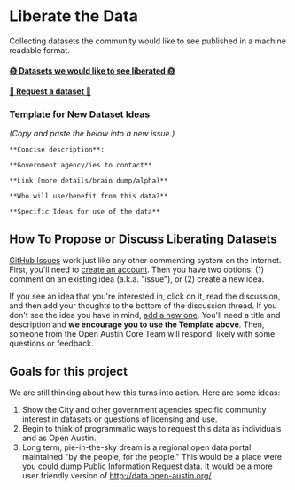 # Liberate the Data
Collecting datasets the community would like to see published in a machine readable format.

#### [:sun_with_face: Datasets we would like to see liberated :sun_with_face:](https://github.com/open-austin/liberate-the-data/issues)
#### [:star2: Request a dataset :star2:](https://github.com/open-austin/liberate-the-data/issues/new)

### Template for New Dataset Ideas

*(Copy and paste the below into a new issue.)*

```
**Concise description**:

**Government agency/ies to contact**

**Link (more details/brain dump/alpha)**

**Who will use/benefit from this data?**

**Specific Ideas for use of the data**
```

## How To Propose or Discuss Liberating Datasets

[GitHub Issues](https://guides.github.com/features/issues/) work just like any other commenting system on the Internet. First, you'll need to [create an account](https://github.com/join). Then you have two options: (1) comment on an existing idea (a.k.a. "issue"), or (2) create a new idea.

If you see an idea that you're interested in, click on it, read the discussion, and then add your thoughts to the bottom of the discussion thread. If you don't see the idea you have in mind, [add a new one](https://github.com/code4sac/projects/issues/new). You'll need a title and description and **we encourage you to use the Template above**. Then, someone from the Open Austin Core Team will respond, likely with some questions or feedback. 

## Goals for this project

We are still thinking about how this turns into action. Here are some ideas:

1. Show the City and other government agencies specific community interest in datasets or questions of licensing and use.
2. Begin to think of programmatic ways to request this data as individuals and as Open Austin.
3. Long term, pie-in-the-sky dream is a regional open data portal maintained "by the people, for the people." This would be a place were you could dump Public Information Request data. It would be a more user friendly version of http://data.open-austin.org/
